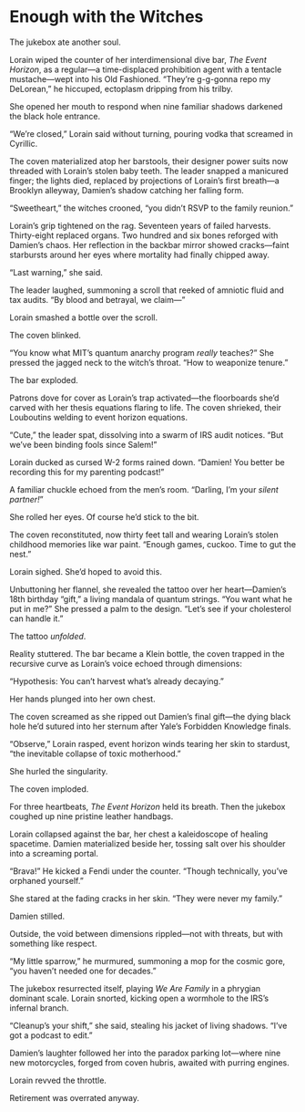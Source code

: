# Enough with the Witches

The jukebox ate another soul.  

Lorain wiped the counter of her interdimensional dive bar, *The Event Horizon*, as a regular—a time-displaced prohibition agent with a tentacle mustache—wept into his Old Fashioned. “They’re g-g-gonna repo my DeLorean,” he hiccuped, ectoplasm dripping from his trilby.  

She opened her mouth to respond when nine familiar shadows darkened the black hole entrance.  

“We’re closed,” Lorain said without turning, pouring vodka that screamed in Cyrillic.  

The coven materialized atop her barstools, their designer power suits now threaded with Lorain’s stolen baby teeth. The leader snapped a manicured finger; the lights died, replaced by projections of Lorain’s first breath—a Brooklyn alleyway, Damien’s shadow catching her falling form.  

“Sweetheart,” the witches crooned, “you didn’t RSVP to the family reunion.”  

Lorain’s grip tightened on the rag. Seventeen years of failed harvests. Thirty-eight replaced organs. Two hundred and six bones reforged with Damien’s chaos. Her reflection in the backbar mirror showed cracks—faint starbursts around her eyes where mortality had finally chipped away.  

“Last warning,” she said.  

The leader laughed, summoning a scroll that reeked of amniotic fluid and tax audits. “By blood and betrayal, we claim—”  

Lorain smashed a bottle over the scroll.  

The coven blinked.  

“You know what MIT’s quantum anarchy program *really* teaches?” She pressed the jagged neck to the witch’s throat. “How to weaponize tenure.”  

The bar exploded.  

Patrons dove for cover as Lorain’s trap activated—the floorboards she’d carved with her thesis equations flaring to life. The coven shrieked, their Louboutins welding to event horizon equations.  

“Cute,” the leader spat, dissolving into a swarm of IRS audit notices. “But we’ve been binding fools since Salem!”  

Lorain ducked as cursed W-2 forms rained down. “Damien! You better be recording this for my parenting podcast!”  

A familiar chuckle echoed from the men’s room. “Darling, I’m your *silent partner!*”  

She rolled her eyes. Of course he’d stick to the bit.  

The coven reconstituted, now thirty feet tall and wearing Lorain’s stolen childhood memories like war paint. “Enough games, cuckoo. Time to gut the nest.”  

Lorain sighed. She’d hoped to avoid this.  

Unbuttoning her flannel, she revealed the tattoo over her heart—Damien’s 18th birthday “gift,” a living mandala of quantum strings. “You want what he put in me?” She pressed a palm to the design. “Let’s see if your cholesterol can handle it.”  

The tattoo *unfolded*.  

Reality stuttered. The bar became a Klein bottle, the coven trapped in the recursive curve as Lorain’s voice echoed through dimensions:  

“Hypothesis: You can’t harvest what’s already decaying.”  

Her hands plunged into her own chest.  

The coven screamed as she ripped out Damien’s final gift—the dying black hole he’d sutured into her sternum after Yale’s Forbidden Knowledge finals.  

“Observe,” Lorain rasped, event horizon winds tearing her skin to stardust, “the inevitable collapse of toxic motherhood.”  

She hurled the singularity.  

The coven imploded.  

For three heartbeats, *The Event Horizon* held its breath. Then the jukebox coughed up nine pristine leather handbags.  

Lorain collapsed against the bar, her chest a kaleidoscope of healing spacetime. Damien materialized beside her, tossing salt over his shoulder into a screaming portal.  

“Brava!” He kicked a Fendi under the counter. “Though technically, you’ve orphaned yourself.”  

She stared at the fading cracks in her skin. “They were never my family.”  

Damien stilled.  

Outside, the void between dimensions rippled—not with threats, but with something like respect.  

“My little sparrow,” he murmured, summoning a mop for the cosmic gore, “you haven’t needed one for decades.”  

The jukebox resurrected itself, playing *We Are Family* in a phrygian dominant scale. Lorain snorted, kicking open a wormhole to the IRS’s infernal branch.  

“Cleanup’s your shift,” she said, stealing his jacket of living shadows. “I’ve got a podcast to edit.”  

Damien’s laughter followed her into the paradox parking lot—where nine new motorcycles, forged from coven hubris, awaited with purring engines.  

Lorain revved the throttle.  

Retirement was overrated anyway.
